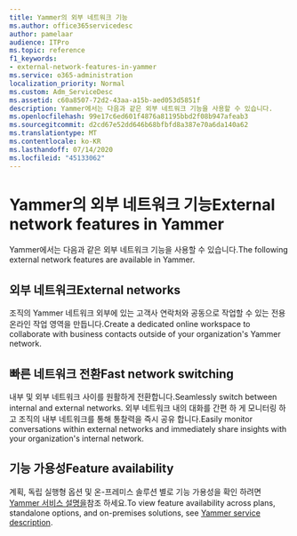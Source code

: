 ```yaml
---
title: Yammer의 외부 네트워크 기능
ms.author: office365servicedesc
author: pamelaar
audience: ITPro
ms.topic: reference
f1_keywords:
- external-network-features-in-yammer
ms.service: o365-administration
localization_priority: Normal
ms.custom: Adm_ServiceDesc
ms.assetid: c60a8507-72d2-43aa-a15b-aed053d5851f
description: Yammer에서는 다음과 같은 외부 네트워크 기능을 사용할 수 있습니다.
ms.openlocfilehash: 99e17c6ed601f4876a81195bbd2f08b947afeab3
ms.sourcegitcommit: d2cd67e52dd646b68bfbfd8a387e70a6da140a62
ms.translationtype: MT
ms.contentlocale: ko-KR
ms.lasthandoff: 07/14/2020
ms.locfileid: "45133062"
---
```

# <a name="external-network-features-in-yammer"></a><span data-ttu-id="d7024-103">Yammer의 외부 네트워크 기능</span><span class="sxs-lookup"><span data-stu-id="d7024-103">External network features in Yammer</span></span>

<span data-ttu-id="d7024-104">Yammer에서는 다음과 같은 외부 네트워크 기능을 사용할 수 있습니다.</span><span class="sxs-lookup"><span data-stu-id="d7024-104">The following external network features are available in Yammer.</span></span>
  
## <a name="external-networks"></a><span data-ttu-id="d7024-105">외부 네트워크</span><span class="sxs-lookup"><span data-stu-id="d7024-105">External networks</span></span>

<span data-ttu-id="d7024-106">조직의 Yammer 네트워크 외부에 있는 고객사 연락처와 공동으로 작업할 수 있는 전용 온라인 작업 영역을 만듭니다.</span><span class="sxs-lookup"><span data-stu-id="d7024-106">Create a dedicated online workspace to collaborate with business contacts outside of your organization's Yammer network.</span></span>
  
## <a name="fast-network-switching"></a><span data-ttu-id="d7024-107">빠른 네트워크 전환</span><span class="sxs-lookup"><span data-stu-id="d7024-107">Fast network switching</span></span>

<span data-ttu-id="d7024-108">내부 및 외부 네트워크 사이를 원활하게 전환합니다.</span><span class="sxs-lookup"><span data-stu-id="d7024-108">Seamlessly switch between internal and external networks.</span></span> <span data-ttu-id="d7024-109">외부 네트워크 내의 대화를 간편 하 게 모니터링 하 고 조직의 내부 네트워크를 통해 통찰력을 즉시 공유 합니다.</span><span class="sxs-lookup"><span data-stu-id="d7024-109">Easily monitor conversations within external networks and immediately share insights with your organization's internal network.</span></span>
  
## <a name="feature-availability"></a><span data-ttu-id="d7024-110">기능 가용성</span><span class="sxs-lookup"><span data-stu-id="d7024-110">Feature availability</span></span>

<span data-ttu-id="d7024-111">계획, 독립 실행형 옵션 및 온-프레미스 솔루션 별로 기능 가용성을 확인 하려면 [Yammer 서비스 설명을](yammer-service-description.md)참조 하세요.</span><span class="sxs-lookup"><span data-stu-id="d7024-111">To view feature availability across plans, standalone options, and on-premises solutions, see [Yammer service description](yammer-service-description.md).</span></span>